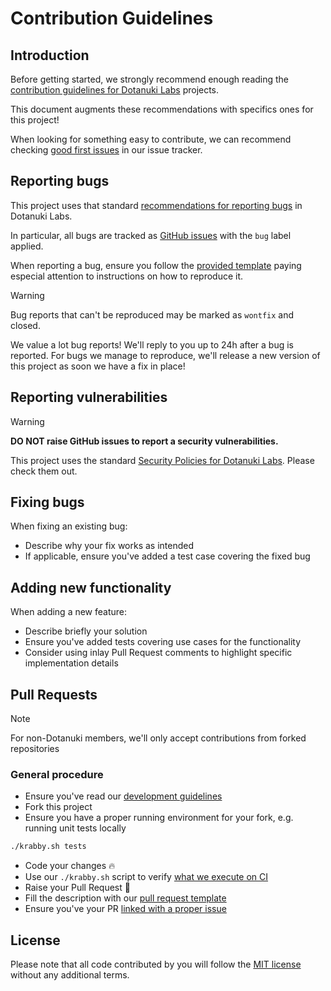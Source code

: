 # Contribution Guidelines

## Introduction

Before getting started, we strongly recommend enough reading the
[contribution guidelines for Dotanuki Labs](https://github.com/dotanuki-labs/.github/blob/main/CONTRIBUTING.md)
projects.

This document augments these recommendations with specifics ones for this project!

When looking for something easy to contribute, we can recommend checking
[good first issues](https://github.com/dotanuki-labs/gradle-wiper/issues?q=is%3Aopen+is%3Aissue+label%3A%22good+first+issue%22)
in our issue tracker.

## Reporting bugs

This project uses that standard
[recommendations for reporting bugs](https://github.com/dotanuki-labs/.github/blob/main/CONTRIBUTING.md#issues)
in Dotanuki Labs.

In particular, all bugs are tracked as
[GitHub issues](https://github.com/dotanuki-labs/gradle-wiper/labels/bug)
with the `bug` label applied.

When reporting a bug, ensure you follow the
[provided template](https://github.com/dotanuki-labs/.github/blob/main/.github/ISSUE_TEMPLATE/bug-report.md)
paying especial attention to instructions on how to reproduce it.

> [!WARNING]
>
> Bug reports that can't be reproduced may be marked as `wontfix` and closed.

We value a lot bug reports! We'll reply to you up to 24h after a bug is reported. For bugs we
manage to reproduce, we'll release a new version of this project as soon we have a fix in place!

## Reporting vulnerabilities

> [!WARNING]
>
> **DO NOT raise GitHub issues to report a security vulnerabilities.**

This project uses the standard
[Security Policies for Dotanuki Labs](https://github.com/dotanuki-labs/.github/blob/main/SECURITY.md).
Please check them out.

## Fixing bugs

When fixing an existing bug:

- Describe why your fix works as intended
- If applicable, ensure you've added a test case covering the fixed bug

## Adding new functionality

When adding a new feature:

- Describe briefly your solution
- Ensure you've added tests covering use cases for the functionality
- Consider using inlay Pull Request comments to highlight specific implementation details

## Pull Requests

> [!Note]
>
> For non-Dotanuki members, we'll only accept contributions from forked repositories

### General procedure

- Ensure you've read our [development guidelines](https://github.com/dotanuki-labs/gradle-wiper/blob/main/docs/development.md)
- Fork this project
- Ensure you have a proper running environment for your fork, e.g. running unit tests locally

```bash
./krabby.sh tests
```

- Code your changes 🔥
- Use our `./krabby.sh` script to verify [what we execute on CI](https://github.com/dotanuki-labs/gradle-wiper/blob/main/.github/workflows/ci.yml)
- Raise your Pull Request 🚀
- Fill the description with our [pull request template](https://github.com/dotanuki-labs/.github/blob/main/.github/PULL_REQUEST_TEMPLATE.md)
- Ensure you've your PR [linked with a proper issue](https://docs.github.com/en/issues/tracking-your-work-with-issues/linking-a-pull-request-to-an-issue#linking-a-pull-request-to-an-issue-using-a-keyword)

## License

Please note that all code contributed by you will follow the
[MIT license](http://opensource.org/licenses/MIT)
without any additional terms.

